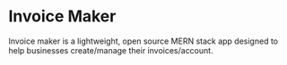 # Invoice Maker

Invoice maker is a lightweight, open source MERN stack app designed to help businesses create/manage their invoices/account.

